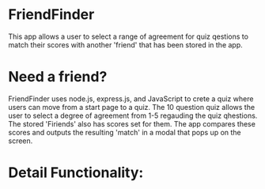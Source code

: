# FriendFinder

This app allows a user to select a range of agreement for quiz qestions to match their scores with another 'friend' that has been stored in the app. 

# Need a friend?

FriendFinder uses node.js, express.js, and JavaScript to crete a quiz where users can move from a start page to a quiz. The 10 question quiz allows the user to select a degree of agreement from 1-5 regauding the quiz qhestions. The stored 'Firiends' also has scores set for them. The app compares these scores and outputs the resulting 'match' in a modal that pops up on the screen.

# Detail Functionality:

